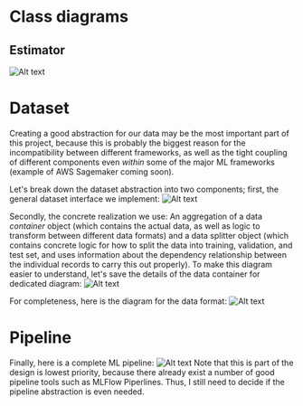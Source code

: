 # Class diagrams

## Estimator
![Alt text](http://www.plantuml.com/plantuml/png/lLDTIyCm57tlhxZC1pzmWxqM7uPR5HzMP0CHH2Hcjnf8cv5xzo1p_zsqMudjCYk8UydMctFFERad6H4BowjSHwSmmKmLYfKf83CMvj9Oj7S5eys4n4ZL_zexi8u0rkALs0h96w1o--myXeMI_EIgbv1f8_WvsaIHr888nkMgCYL5ARVb0vKlDUPOC0KLxYrAHGuUR-bSQOPIQEs_RuOlLQUlZAqXIWgsPldXgpk7tiyCtomI_ThBT9u4sThOgy_187ZOCB9j8zfF9I5MkM0J3AQnwTsUB0IB62PkzLskJ9L8l9Tq8yrCiJjRexIqM4RxVO3pXsbzpERq3bYgMJqLG6qdD2-lz7XxRGpnaTJIz4X2YLjPoHHvTmdCN_LsF8T7-9z2JHf_mnltv23APzo5JDDkK6YsNT8_0dl37bpq-zLlw-t4y2u8H4TNzHJtUaPOB5Qv_W80 "Estimator")


# Dataset
Creating a good abstraction for our data may be the most important part of this project, because this is probably the biggest reason for the incompatibility between different frameworks, as well as the tight coupling of different components even *within* some of the major ML frameworks (example of AWS Sagemaker coming soon).

Let's break down the dataset abstraction into two components; first, the general dataset interface we implement:
![Alt text](http://www.plantuml.com/plantuml/png/dPF1QeH038RlFiKSTodx0eiiIoaBlNOVG5AD4fXn91DxQVlkTPIAAMNgz2I9tq--HBm60PRHsQAWNf1RgD7S1qiYy6hn2GIUr_vxOSn3Xr890_LL0mA7uzcyOElPmI-9bSSW6VWRM9feyZapmDezzETcqGItx5gMDIC8NYujUrSjy65vdCqZX3bqc-jZ38ZV0KNR89wXmszwxW_8WS9KHCc4MlbnEfcxy5ZBoDYebt_dqD5_ipVwqTxSKWdb7L97zJbteUgZgWtpPNGyBQJmj5GyNRPA32M6Ao2EksBVn5_v2m00)

Secondly, the concrete realization we use: An aggregation of a data *container* object (which contains the actual data, as well as logic to transform between different data formats) and a data splitter object (which contains concrete logic for how to split the data into training, validation, and test set, and uses information about the dependency relationship between the individual records to carry this out properly). To make this diagram easier to understand, let's save the details of the data container for dedicated diagram:
![Alt text](http://www.plantuml.com/plantuml/png/tPGnR_em4CNtV0gBYRzG_cexHXIXKbLYRRf7HtAXbXmxEXzTIhzxxGImAiU8hbr0zlkT_UvuPcqPY0-ToZBOMIQeMTGAh1LFOF4P64fayPa9iMZ9TFFMK0TSNDINOVtFwRdjbMH62c9vsl5guzP1sHZD8BMJlX8NX-hXzfpHSjMJwGsnDBeGhJB0ub7S_N_m-WSesO2Nhb7LOBBoPkRUz6AFN34vAwUzGhpYs2F3JWq-jfgHMgZnmdihj-F1sI-AGAbRQ3UzSMXRtM2FxaFpZycFwflii4IIQ2S6wxHA-aBPIYGRpjoeWtKODd5HFKhJTMKFB45DL1b3ZTJ0qONJ4GWnSVMEakU-nNXkD0-7_ONVD3IQu4AlosLD28ohbN-UrGXVUQKBDZT0tgrbGx37CptizqXMMhzm9gDtkZpcUIg82JeEPXgEyvXcfpAO1HHPpEvdmZZGVqT75E8Th81KGPJFK975KfuVLwd09l1hySZMRhh-3_iR)



For completeness, here is the diagram for the data format:
![Alt text](http:///www.plantuml.com/plantuml/png/SoWkIImgAStDuU9ApIlDLN1AB4vrIIn9TCiloaqiKR2nKT1mrKalIatDqrHm1IcmirEevb9G2FLpSNNpz7DruQg5wWmkAIfDBYajIaqXHd-0Or1Wg6i8aEKS70OalOBz_Nn0uYxnBeuXZcv1Zhwk2ADJSpD9C1vc75o_MsPEAc47XNX0gNWVp-0Ga6RqmAZHrSNgJUmA4Ouch1ZXGYukXzIy55240000)

# Pipeline
Finally, here is a complete ML pipeline:
![Alt text](http://www.plantuml.com/plantuml/png/XP91ImCn48Nl-ok6dbIeuBMd8kfDASLx6RFZDZIRX9afMCJ_RhAfeTlAzXJoyhsypPjTYYBhldUDSIW2Anl9MK_mtG3mtj_SBk0jU6f-cZ-2QSN1a4ZWWOfCiGWPVaB55yR-nF4iQdlK8_vfDNEleILNtAqrW-JZFJBZ8QbY0jDmNJexoGwYP-59kPB-5ObjJrxV6SsEYi-5hZuDe2FT94Kk4ijdhgcpedmefGmRuZDxdy7wi56yG-kFiLHscLjJ3An9Criokys7nI7-CQtbADzHnp5xcC7TV9xNyGGMi4K1_9-ipKzZuredqSis9_5nVPDeBQfYI_9j_ZD_0G00 "Pipeline")
Note that this is part of the design is lowest priority, because there already exist a number of good pipeline tools such as MLFlow Piperlines. Thus, I still need to decide if the pipeline abstraction is even needed.
